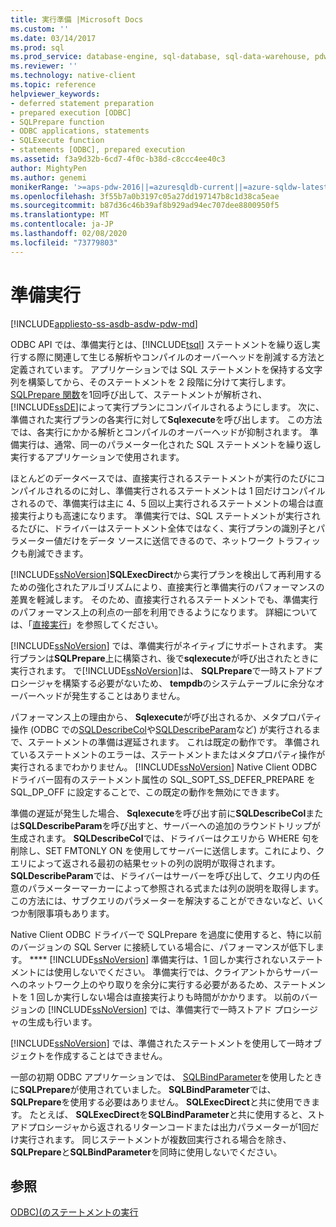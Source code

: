 ```yaml
---
title: 実行準備 |Microsoft Docs
ms.custom: ''
ms.date: 03/14/2017
ms.prod: sql
ms.prod_service: database-engine, sql-database, sql-data-warehouse, pdw
ms.reviewer: ''
ms.technology: native-client
ms.topic: reference
helpviewer_keywords:
- deferred statement preparation
- prepared execution [ODBC]
- SQLPrepare function
- ODBC applications, statements
- SQLExecute function
- statements [ODBC], prepared execution
ms.assetid: f3a9d32b-6cd7-4f0c-b38d-c8ccc4ee40c3
author: MightyPen
ms.author: genemi
monikerRange: '>=aps-pdw-2016||=azuresqldb-current||=azure-sqldw-latest||>=sql-server-2016||=sqlallproducts-allversions||>=sql-server-linux-2017||=azuresqldb-mi-current'
ms.openlocfilehash: 3f55b7a0b3197c05a27dd197147b8c1d38ca5eae
ms.sourcegitcommit: b87d36c46b39af8b929ad94ec707dee8800950f5
ms.translationtype: MT
ms.contentlocale: ja-JP
ms.lasthandoff: 02/08/2020
ms.locfileid: "73779803"
---
```

# <a name="prepared-execution"></a>準備実行
[!INCLUDE[appliesto-ss-asdb-asdw-pdw-md](../../../includes/appliesto-ss-asdb-asdw-pdw-md.md)]

  ODBC API では、準備実行とは、[!INCLUDE[tsql](../../../includes/tsql-md.md)] ステートメントを繰り返し実行する際に関連して生じる解析やコンパイルのオーバーヘッドを削減する方法と定義されています。 アプリケーションでは SQL ステートメントを保持する文字列を構築してから、そのステートメントを 2 段階に分けて実行します。 [SQLPrepare 関数](https://go.microsoft.com/fwlink/?LinkId=59360)を1回呼び出して、ステートメントが解析され、 [!INCLUDE[ssDE](../../../includes/ssde-md.md)]によって実行プランにコンパイルされるようにします。 次に、準備された実行プランの各実行に対して**Sqlexecute**を呼び出します。 この方法では、各実行にかかる解析とコンパイルのオーバーヘッドが抑制されます。 準備実行は、通常、同一のパラメーター化された SQL ステートメントを繰り返し実行するアプリケーションで使用されます。  
  
 ほとんどのデータベースでは、直接実行されるステートメントが実行のたびにコンパイルされるのに対し、準備実行されるステートメントは 1 回だけコンパイルされるので、準備実行は主に 4、5 回以上実行されるステートメントの場合は直接実行よりも高速になります。 準備実行では、SQL ステートメントが実行されるたびに、ドライバーはステートメント全体ではなく、実行プランの識別子とパラメーター値だけをデータ ソースに送信できるので、ネットワーク トラフィックも削減できます。  
  
 [!INCLUDE[ssNoVersion](../../../includes/ssnoversion-md.md)]**SQLExecDirect**から実行プランを検出して再利用するための強化されたアルゴリズムにより、直接実行と準備実行のパフォーマンスの差異を軽減します。 そのため、直接実行されるステートメントでも、準備実行のパフォーマンス上の利点の一部を利用できるようになります。 詳細については、「[直接実行](../../../relational-databases/native-client-odbc-queries/executing-statements/direct-execution.md)」を参照してください。  
  
 
  [!INCLUDE[ssNoVersion](../../../includes/ssnoversion-md.md)] では、準備実行がネイティブにサポートされます。 実行プランは**SQLPrepare**上に構築され、後で**sqlexecute**が呼び出されたときに実行されます。 で[!INCLUDE[ssNoVersion](../../../includes/ssnoversion-md.md)]は、 **SQLPrepare**で一時ストアドプロシージャを構築する必要がないため、 **tempdb**のシステムテーブルに余分なオーバーヘッドが発生することはありません。  
  
 パフォーマンス上の理由から、 **Sqlexecute**が呼び出されるか、メタプロパティ操作 (ODBC での[SQLDescribeCol](../../../relational-databases/native-client-odbc-api/sqldescribecol.md)や[SQLDescribeParam](../../../relational-databases/native-client-odbc-api/sqldescribeparam.md)など) が実行されるまで、ステートメントの準備は遅延されます。 これは既定の動作です。 準備されているステートメントのエラーは、ステートメントまたはメタプロパティ操作が実行されるまでわかりません。 
  [!INCLUDE[ssNoVersion](../../../includes/ssnoversion-md.md)] Native Client ODBC ドライバー固有のステートメント属性の SQL_SOPT_SS_DEFER_PREPARE を SQL_DP_OFF に設定することで、この既定の動作を無効にできます。  
  
 準備の遅延が発生した場合、 **Sqlexecute**を呼び出す前に**SQLDescribeCol**または**SQLDescribeParam**を呼び出すと、サーバーへの追加のラウンドトリップが生成されます。 **SQLDescribeCol**では、ドライバーはクエリから WHERE 句を削除し、SET FMTONLY ON を使用してサーバーに送信します。これにより、クエリによって返される最初の結果セットの列の説明が取得されます。 **SQLDescribeParam**では、ドライバーはサーバーを呼び出して、クエリ内の任意のパラメーターマーカーによって参照される式または列の説明を取得します。 この方法には、サブクエリのパラメーターを解決することができないなど、いくつか制限事項もあります。  
  
 Native Client ODBC ドライバーで SQLPrepare を過度に使用すると、特に以前のバージョンの SQL Server に接続している場合に、パフォーマンスが低下します。 **** [!INCLUDE[ssNoVersion](../../../includes/ssnoversion-md.md)] 準備実行は、1 回しか実行されないステートメントには使用しないでください。 準備実行では、クライアントからサーバーへのネットワーク上のやり取りを余分に実行する必要があるため、ステートメントを 1 回しか実行しない場合は直接実行よりも時間がかかります。 以前のバージョンの [!INCLUDE[ssNoVersion](../../../includes/ssnoversion-md.md)] では、準備実行で一時ストアド プロシージャの生成も行います。  
  
 
  [!INCLUDE[ssNoVersion](../../../includes/ssnoversion-md.md)] では、準備されたステートメントを使用して一時オブジェクトを作成することはできません。  
  
 一部の初期 ODBC アプリケーションでは、 [SQLBindParameter](../../../relational-databases/native-client-odbc-api/sqlbindparameter.md)を使用したときに**SQLPrepare**が使用されていました。 **SQLBindParameter**では、 **SQLPrepare**を使用する必要はありません。 **SQLExecDirect**と共に使用できます。 たとえば、 **SQLExecDirect**を**SQLBindParameter**と共に使用すると、ストアドプロシージャから返されるリターンコードまたは出力パラメーターが1回だけ実行されます。 同じステートメントが複数回実行される場合を除き、 **SQLPrepare**と**SQLBindParameter**を同時に使用しないでください。  
  
## <a name="see-also"></a>参照  
 [ODBC&#41;&#40;のステートメントの実行](../../../relational-databases/native-client-odbc-queries/executing-statements/executing-statements-odbc.md)  
  
  
